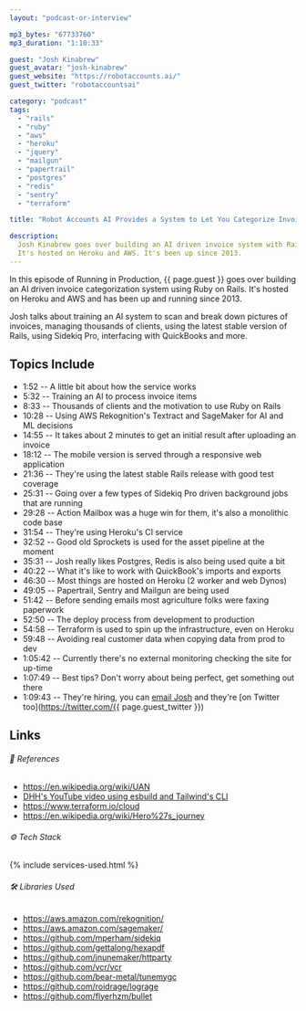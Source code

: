 ```yaml
---
layout: "podcast-or-interview"

mp3_bytes: "67733760"
mp3_duration: "1:10:33"

guest: "Josh Kinabrew"
guest_avatar: "josh-kinabrew"
guest_website: "https://robotaccounts.ai/"
guest_twitter: "robotaccountsai"

category: "podcast"
tags:
  - "rails"
  - "ruby"
  - "aws"
  - "heroku"
  - "jquery"
  - "mailgun"
  - "papertrail"
  - "postgres"
  - "redis"
  - "sentry"
  - "terraform"

title: "Robot Accounts AI Provides a System to Let You Categorize Invoices"

description:
  Josh Kinabrew goes over building an AI driven invoice system with Rails.
  It's hosted on Heroku and AWS. It's been up since 2013.
---
```


In this episode of Running in Production, {{ page.guest }} goes over building
an AI driven invoice categorization system using Ruby on Rails. It's hosted on
Heroku and AWS and has been up and running since 2013.

Josh talks about training an AI system to scan and break down pictures of
invoices, managing thousands of clients, using the latest stable version of
Rails, using Sidekiq Pro, interfacing with QuickBooks and more. 

## Topics Include

- 1:52 -- A little bit about how the service works
- 5:32 -- Training an AI to process invoice items
- 8:33 -- Thousands of clients and the motivation to use Ruby on Rails
- 10:28 -- Using AWS Rekognition's Textract and SageMaker for AI and ML decisions
- 14:55 -- It takes about 2 minutes to get an initial result after uploading an invoice
- 18:12 -- The mobile version is served through a responsive web application
- 21:36 -- They're using the latest stable Rails release with good test coverage
- 25:31 -- Going over a few types of Sidekiq Pro driven background jobs that are running
- 29:28 -- Action Mailbox was a huge win for them, it's also a monolithic code base
- 31:54 -- They're using Heroku's CI service
- 32:52 -- Good old Sprockets is used for the asset pipeline at the moment
- 35:31 -- Josh really likes Postgres, Redis is also being used quite a bit
- 40:22 -- What it's like to work with QuickBook's imports and exports
- 46:30 -- Most things are hosted on Heroku (2 worker and web Dynos)
- 49:05 -- Papertrail, Sentry and Mailgun are being used
- 51:42 -- Before sending emails most agriculture folks were faxing paperwork
- 52:50 -- The deploy process from development to production
- 54:58 -- Terraform is used to spin up the infrastructure, even on Heroku
- 59:48 -- Avoiding real customer data when copying data from prod to dev
- 1:05:42 -- Currently there's no external monitoring checking the site for up-time
- 1:07:49 -- Best tips? Don't worry about being perfect, get something out there
- 1:09:43 -- They're hiring, you can [email Josh](mailto:josh@robotaccounts.ai) and they're [on Twitter too](https://twitter.com/{{ page.guest_twitter }})

## Links

###### 📄 References

- <https://en.wikipedia.org/wiki/UAN>
- [DHH's YouTube video using esbuild and Tailwind's CLI](https://www.youtube.com/watch?v=JsNtLiph87Y)
- <https://www.terraform.io/cloud>
- <https://en.wikipedia.org/wiki/Hero%27s_journey>

###### ⚙️ Tech Stack

{% include services-used.html %}

###### 🛠 Libraries Used

- <https://aws.amazon.com/rekognition/>
- <https://aws.amazon.com/sagemaker/>
- <https://github.com/mperham/sidekiq>
- <https://github.com/gettalong/hexapdf>
- <https://github.com/jnunemaker/httparty>
- <https://github.com/vcr/vcr>
- <https://github.com/bear-metal/tunemygc>
- <https://github.com/roidrage/lograge>
- <https://github.com/flyerhzm/bullet>
